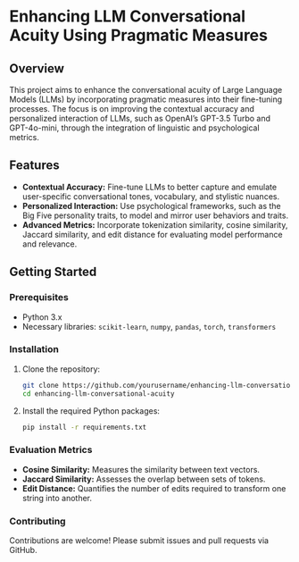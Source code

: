# Enhancing LLM Conversational Acuity Using Pragmatic Measures

## Overview

This project aims to enhance the conversational acuity of Large Language Models (LLMs) by incorporating pragmatic measures into their fine-tuning processes. The focus is on improving the contextual accuracy and personalized interaction of LLMs, such as OpenAI’s GPT-3.5 Turbo and GPT-4o-mini, through the integration of linguistic and psychological metrics.

## Features

- **Contextual Accuracy:** Fine-tune LLMs to better capture and emulate user-specific conversational tones, vocabulary, and stylistic nuances.
- **Personalized Interaction:** Use psychological frameworks, such as the Big Five personality traits, to model and mirror user behaviors and traits.
- **Advanced Metrics:** Incorporate tokenization similarity, cosine similarity, Jaccard similarity, and edit distance for evaluating model performance and relevance.

## Getting Started

### Prerequisites

- Python 3.x
- Necessary libraries: `scikit-learn`, `numpy`, `pandas`, `torch`, `transformers`

### Installation

1. Clone the repository:

   ```bash
   git clone https://github.com/yourusername/enhancing-llm-conversational-acuity.git
   cd enhancing-llm-conversational-acuity
   ```

2. Install the required Python packages:

   ```bash
   pip install -r requirements.txt
   ```

### Evaluation Metrics

- **Cosine Similarity:** Measures the similarity between text vectors.
- **Jaccard Similarity:** Assesses the overlap between sets of tokens.
- **Edit Distance:** Quantifies the number of edits required to transform one string into another.

### Contributing

Contributions are welcome! Please submit issues and pull requests via GitHub.


